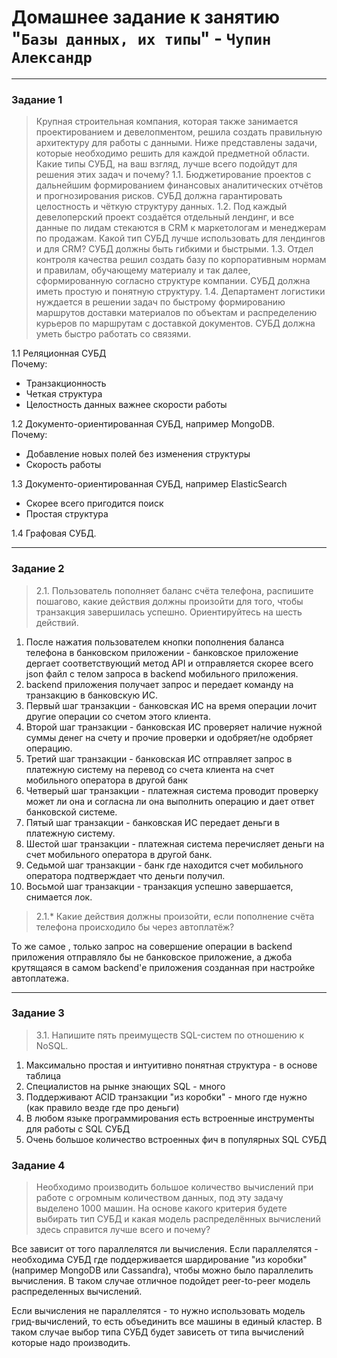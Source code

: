 # Домашнее задание к занятию "`Базы данных, их типы`" - `Чупин Александр`



---

### Задание 1

> Крупная строительная компания, которая также занимается проектированием и девелопментом, решила создать правильную архитектуру для работы с данными. Ниже представлены задачи, которые необходимо решить для каждой предметной области.
> Какие типы СУБД, на ваш взгляд, лучше всего подойдут для решения этих задач и почему?
> 1.1. Бюджетирование проектов с дальнейшим формированием финансовых аналитических отчётов и прогнозирования рисков. СУБД должна гарантировать целостность и чёткую структуру данных.
> 1.2. Под каждый девелоперский проект создаётся отдельный лендинг, и все данные по лидам стекаются в CRM к маркетологам и менеджерам по продажам. Какой тип СУБД лучше использовать для лендингов и для CRM? СУБД должны быть гибкими и быстрыми.
> 1.3. Отдел контроля качества решил создать базу по корпоративным нормам и правилам, обучающему материалу и так далее, сформированную согласно структуре компании. СУБД должна иметь простую и понятную структуру.
> 1.4. Департамент логистики нуждается в решении задач по быстрому формированию маршрутов доставки материалов по объектам и распределению курьеров по маршрутам с доставкой документов. СУБД должна уметь быстро работать со связями.


1.1 Реляционная СУБД  
Почему:  
- Транзакционность
- Четкая структура
- Целостность данных важнее скорости работы  

1.2 Документо-ориентированная СУБД, например MongoDB.  
Почему:  
- Добавление новых полей без изменения структуры  
- Скорость работы  

1.3 Документо-ориентированная СУБД, например ElasticSearch  
- Скорее всего пригодится поиск  
- Простая структура  

1.4 Графовая СУБД.  



---

### Задание 2

> 2.1. Пользователь пополняет баланс счёта телефона, распишите пошагово, какие действия должны произойти для того, чтобы транзакция завершилась успешно. Ориентируйтесь на шесть действий.

1. После нажатия пользователем кнопки пополнения баланса телефона в банковском приложении - банковское приложение дергает соответствующий метод API и отправляется скорее всего json файл с телом запроса в backend мобильного приложения.
2. backend приложения получает запрос и передает команду на транзакцию в банковскую ИС. 
3. Первый шаг транзакции - банковская ИС на время операции лочит другие операции со счетом этого клиента.
4. Второй шаг транзакции - банковская ИС проверяет наличие нужной суммы денег на счету и прочие проверки и одобряет/не одобряет операцию.
5. Третий шаг транзакции - банковская ИС отправляет запрос в платежную систему на перевод со счета клиента на счет мобильного оператора в другой банк
6. Четверый шаг транзакции - платежная система проводит проверку может ли она и согласна ли она выполнить операцию и дает ответ банковской системе.
7. Пятый шаг транзакции - банковская ИС передает деньги в платежную систему.
8. Шестой шаг транзакции - платежная система перечисляет деньги на счет мобильного оператора в другой банк.
9. Седьмой шаг транзакции - банк где находится счет мобильного оператора подтверждает что деньги получил.
10. Восьмой шаг транзакции - транзакция успешно завершается, снимается лок.

> 2.1.* Какие действия должны произойти, если пополнение счёта телефона происходило бы через автоплатёж?

То же самое , только запрос на совершение операции в backend приложения отправляло бы не банковское приложение, а джоба крутящаяся в самом backend'е приложения созданная при настройке автоплатежа. 

---

### Задание 3

> 3.1. Напишите пять преимуществ SQL-систем по отношению к NoSQL.

1. Максимально простая и интуитивно понятная структура - в основе таблица
2. Специалистов на рынке знающих SQL - много
3. Поддерживают ACID транзакции "из коробки" - много где нужно (как правило везде где про деньги)
4. В любом языке программирования есть встроенные инструменты для работы с SQL СУБД
5. Очень большое количество встроенных фич в популярных SQL СУБД

### Задание 4

> Необходимо производить большое количество вычислений при работе с огромным количеством данных, под эту задачу выделено 1000 машин.
> На основе какого критерия будете выбирать тип СУБД и какая модель распределённых вычислений здесь справится лучше всего и почему?

Все зависит от того параллелятся ли вычисления.
Если параллелятся - необходима СУБД где поддерживается шардирование "из коробки" (например MongoDB или Cassandra), чтобы можно было параллелить вычисления.
В таком случае отличное подойдет peer-to-peer модель распределенных вычислений.

Если вычисления не параллелятся - то нужно использовать модель грид-вычислений, то есть объединить все машины в единый кластер.
В таком случае выбор типа СУБД будет зависеть от типа вычислений которые надо производить.
